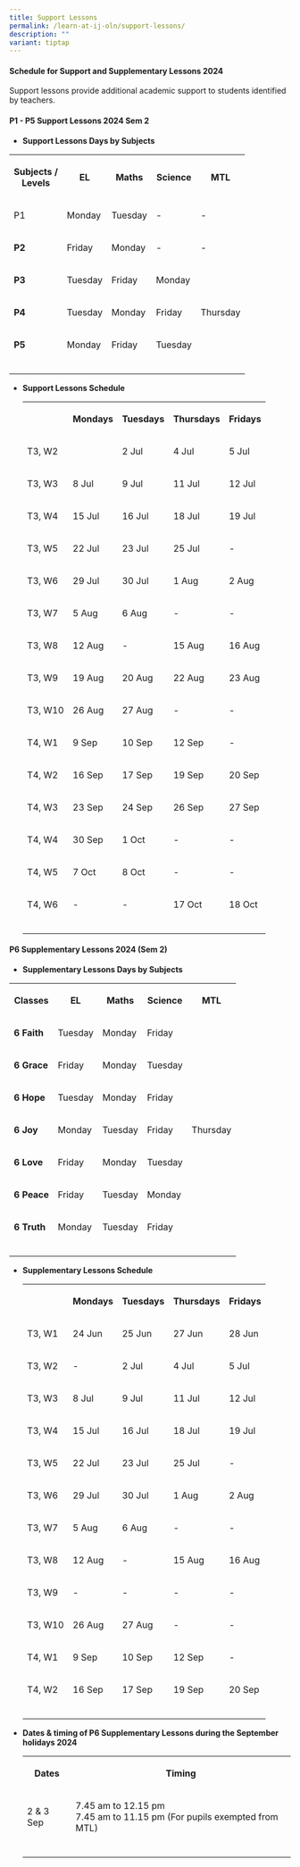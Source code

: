 ```yaml
---
title: Support Lessons
permalink: /learn-at-ij-oln/support-lessons/
description: ""
variant: tiptap
---
```

<h4><strong>Schedule for Support and Supplementary Lessons 2024</strong></h4>
<p>Support lessons provide additional academic support to students identified
by teachers.</p>
<h4><strong>P1 - P5 Support Lessons 2024 Sem 2</strong></h4>
<ul data-tight="true" class="tight">
<li>
<p><strong>Support Lessons Days by Subjects</strong>
</p>
</li>
</ul>
<table style="minWidth: 125px">
<colgroup>
<col>
<col>
<col>
<col>
<col>
</colgroup>
<tbody>
<tr>
<th rowspan="1" colspan="1">
<p>Subjects /
<br>Levels</p>
</th>
<th rowspan="1" colspan="1">
<p>EL</p>
</th>
<th rowspan="1" colspan="1">
<p>Maths</p>
</th>
<th rowspan="1" colspan="1">
<p>Science</p>
</th>
<th rowspan="1" colspan="1">
<p>MTL</p>
</th>
</tr>
<tr>
<td rowspan="1" colspan="1">
<p>P1</p>
</td>
<td rowspan="1" colspan="1">
<p>Monday</p>
</td>
<td rowspan="1" colspan="1">
<p>Tuesday</p>
</td>
<td rowspan="1" colspan="1">
<p>-</p>
</td>
<td rowspan="1" colspan="1">
<p>-</p>
</td>
</tr>
<tr>
<td rowspan="1" colspan="1">
<p><strong>P2</strong>
</p>
</td>
<td rowspan="1" colspan="1">
<p>Friday</p>
</td>
<td rowspan="1" colspan="1">
<p>Monday</p>
</td>
<td rowspan="1" colspan="1">
<p>-</p>
</td>
<td rowspan="1" colspan="1">
<p>-</p>
</td>
</tr>
<tr>
<td rowspan="1" colspan="1">
<p><strong>P3</strong>
</p>
</td>
<td rowspan="1" colspan="1">
<p>Tuesday</p>
</td>
<td rowspan="1" colspan="1">
<p>Friday</p>
</td>
<td rowspan="1" colspan="1">
<p>Monday</p>
</td>
<td rowspan="3" colspan="1">
<p>Thursday</p>
</td>
</tr>
<tr>
<td rowspan="1" colspan="1">
<p><strong>P4</strong>
</p>
</td>
<td rowspan="1" colspan="1">
<p>Tuesday</p>
</td>
<td rowspan="1" colspan="1">
<p>Monday</p>
</td>
<td rowspan="1" colspan="1">
<p>Friday</p>
</td>
</tr>
<tr>
<td rowspan="1" colspan="1">
<p><strong>P5</strong>
</p>
</td>
<td rowspan="1" colspan="1">
<p>Monday</p>
</td>
<td rowspan="1" colspan="1">
<p>Friday</p>
</td>
<td rowspan="1" colspan="1">
<p>Tuesday</p>
</td>
</tr>
<tr>
<td rowspan="1" colspan="1">
<p></p>
</td>
<td rowspan="1" colspan="1">
<p></p>
</td>
<td rowspan="1" colspan="1">
<p></p>
</td>
<td rowspan="1" colspan="1">
<p></p>
</td>
<td rowspan="1" colspan="1">
<p></p>
</td>
</tr>
</tbody>
</table>
<p></p>
<ul data-tight="true" class="tight">
<li>
<p><strong>Support Lessons Schedule</strong>
</p>
<table style="minWidth: 125px">
<colgroup>
<col>
<col>
<col>
<col>
<col>
</colgroup>
<tbody>
<tr>
<th rowspan="1" colspan="1">
<p></p>
</th>
<th rowspan="1" colspan="1">
<p>Mondays</p>
</th>
<th rowspan="1" colspan="1">
<p>Tuesdays</p>
</th>
<th rowspan="1" colspan="1">
<p>Thursdays</p>
</th>
<th rowspan="1" colspan="1">
<p>Fridays</p>
</th>
</tr>
<tr>
<td rowspan="1" colspan="1">
<p>T3, W2</p>
</td>
<td rowspan="1" colspan="1">
<p></p>
</td>
<td rowspan="1" colspan="1">
<p>2 Jul</p>
</td>
<td rowspan="1" colspan="1">
<p>4 Jul</p>
</td>
<td rowspan="1" colspan="1">
<p>5 Jul</p>
</td>
</tr>
<tr>
<td rowspan="1" colspan="1">
<p>T3, W3</p>
</td>
<td rowspan="1" colspan="1">
<p>8 Jul</p>
</td>
<td rowspan="1" colspan="1">
<p>9 Jul</p>
</td>
<td rowspan="1" colspan="1">
<p>11 Jul</p>
</td>
<td rowspan="1" colspan="1">
<p>12 Jul</p>
</td>
</tr>
<tr>
<td rowspan="1" colspan="1">
<p>T3, W4</p>
</td>
<td rowspan="1" colspan="1">
<p>15 Jul</p>
</td>
<td rowspan="1" colspan="1">
<p>16 Jul</p>
</td>
<td rowspan="1" colspan="1">
<p>18 Jul</p>
</td>
<td rowspan="1" colspan="1">
<p>19 Jul</p>
</td>
</tr>
<tr>
<td rowspan="1" colspan="1">
<p>T3, W5</p>
</td>
<td rowspan="1" colspan="1">
<p>22 Jul</p>
</td>
<td rowspan="1" colspan="1">
<p>23 Jul</p>
</td>
<td rowspan="1" colspan="1">
<p>25 Jul</p>
</td>
<td rowspan="1" colspan="1">
<p>-</p>
</td>
</tr>
<tr>
<td rowspan="1" colspan="1">
<p>T3, W6</p>
</td>
<td rowspan="1" colspan="1">
<p>29 Jul</p>
</td>
<td rowspan="1" colspan="1">
<p>30 Jul</p>
</td>
<td rowspan="1" colspan="1">
<p>1 Aug</p>
</td>
<td rowspan="1" colspan="1">
<p>2 Aug</p>
</td>
</tr>
<tr>
<td rowspan="1" colspan="1">
<p>T3, W7</p>
</td>
<td rowspan="1" colspan="1">
<p>5 Aug</p>
</td>
<td rowspan="1" colspan="1">
<p>6 Aug</p>
</td>
<td rowspan="1" colspan="1">
<p>-</p>
</td>
<td rowspan="1" colspan="1">
<p>-</p>
</td>
</tr>
<tr>
<td rowspan="1" colspan="1">
<p>T3, W8</p>
</td>
<td rowspan="1" colspan="1">
<p>12 Aug</p>
</td>
<td rowspan="1" colspan="1">
<p>-</p>
</td>
<td rowspan="1" colspan="1">
<p>15 Aug</p>
</td>
<td rowspan="1" colspan="1">
<p>16 Aug</p>
</td>
</tr>
<tr>
<td rowspan="1" colspan="1">
<p>T3, W9</p>
</td>
<td rowspan="1" colspan="1">
<p>19 Aug</p>
</td>
<td rowspan="1" colspan="1">
<p>20 Aug</p>
</td>
<td rowspan="1" colspan="1">
<p>22 Aug</p>
</td>
<td rowspan="1" colspan="1">
<p>23 Aug</p>
</td>
</tr>
<tr>
<td rowspan="1" colspan="1">
<p>T3, W10</p>
</td>
<td rowspan="1" colspan="1">
<p>26 Aug</p>
</td>
<td rowspan="1" colspan="1">
<p>27 Aug</p>
</td>
<td rowspan="1" colspan="1">
<p>-</p>
</td>
<td rowspan="1" colspan="1">
<p>-</p>
</td>
</tr>
<tr>
<td rowspan="1" colspan="1">
<p>T4, W1</p>
</td>
<td rowspan="1" colspan="1">
<p>9 Sep</p>
</td>
<td rowspan="1" colspan="1">
<p>10 Sep</p>
</td>
<td rowspan="1" colspan="1">
<p>12 Sep</p>
</td>
<td rowspan="1" colspan="1">
<p>-</p>
</td>
</tr>
<tr>
<td rowspan="1" colspan="1">
<p>T4, W2</p>
</td>
<td rowspan="1" colspan="1">
<p>16 Sep</p>
</td>
<td rowspan="1" colspan="1">
<p>17 Sep</p>
</td>
<td rowspan="1" colspan="1">
<p>19 Sep</p>
</td>
<td rowspan="1" colspan="1">
<p>20 Sep</p>
</td>
</tr>
<tr>
<td rowspan="1" colspan="1">
<p>T4, W3</p>
</td>
<td rowspan="1" colspan="1">
<p>23 Sep</p>
</td>
<td rowspan="1" colspan="1">
<p>24 Sep</p>
</td>
<td rowspan="1" colspan="1">
<p>26 Sep</p>
</td>
<td rowspan="1" colspan="1">
<p>27 Sep</p>
</td>
</tr>
<tr>
<td rowspan="1" colspan="1">
<p>T4, W4</p>
</td>
<td rowspan="1" colspan="1">
<p>30 Sep</p>
</td>
<td rowspan="1" colspan="1">
<p>1 Oct</p>
</td>
<td rowspan="1" colspan="1">
<p>-</p>
</td>
<td rowspan="1" colspan="1">
<p>-</p>
</td>
</tr>
<tr>
<td rowspan="1" colspan="1">
<p>T4, W5</p>
</td>
<td rowspan="1" colspan="1">
<p>7 Oct</p>
</td>
<td rowspan="1" colspan="1">
<p>8 Oct</p>
</td>
<td rowspan="1" colspan="1">
<p>-</p>
</td>
<td rowspan="1" colspan="1">
<p>-</p>
</td>
</tr>
<tr>
<td rowspan="1" colspan="1">
<p>T4, W6</p>
</td>
<td rowspan="1" colspan="1">
<p>-</p>
</td>
<td rowspan="1" colspan="1">
<p>-</p>
</td>
<td rowspan="1" colspan="1">
<p>17 Oct</p>
</td>
<td rowspan="1" colspan="1">
<p>18 Oct</p>
</td>
</tr>
<tr>
<td rowspan="1" colspan="1">
<p></p>
</td>
<td rowspan="1" colspan="1">
<p></p>
</td>
<td rowspan="1" colspan="1">
<p></p>
</td>
<td rowspan="1" colspan="1">
<p></p>
</td>
<td rowspan="1" colspan="1">
<p></p>
</td>
</tr>
</tbody>
</table>
</li>
</ul>
<h4><strong>P6 Supplementary Lessons 2024 (Sem 2)</strong></h4>
<ul data-tight="true" class="tight">
<li>
<p><strong>Supplementary Lessons Days by Subjects</strong>
</p>
</li>
</ul>
<table style="minWidth: 125px">
<colgroup>
<col>
<col>
<col>
<col>
<col>
</colgroup>
<tbody>
<tr>
<th rowspan="1" colspan="1">
<p>Classes</p>
</th>
<th rowspan="1" colspan="1">
<p>EL</p>
</th>
<th rowspan="1" colspan="1">
<p>Maths</p>
</th>
<th rowspan="1" colspan="1">
<p>Science</p>
</th>
<th rowspan="1" colspan="1">
<p>MTL</p>
</th>
</tr>
<tr>
<td rowspan="1" colspan="1">
<p><strong>6 Faith</strong>
</p>
</td>
<td rowspan="1" colspan="1">
<p>Tuesday</p>
</td>
<td rowspan="1" colspan="1">
<p>Monday</p>
</td>
<td rowspan="1" colspan="1">
<p>Friday</p>
</td>
<td rowspan="7" colspan="1">
<p>Thursday</p>
</td>
</tr>
<tr>
<td rowspan="1" colspan="1">
<p><strong>6 Grace</strong>
</p>
</td>
<td rowspan="1" colspan="1">
<p>Friday</p>
</td>
<td rowspan="1" colspan="1">
<p>Monday</p>
</td>
<td rowspan="1" colspan="1">
<p>Tuesday</p>
</td>
</tr>
<tr>
<td rowspan="1" colspan="1">
<p><strong>6 Hope</strong>
</p>
</td>
<td rowspan="1" colspan="1">
<p>Tuesday</p>
</td>
<td rowspan="1" colspan="1">
<p>Monday</p>
</td>
<td rowspan="1" colspan="1">
<p>Friday</p>
</td>
</tr>
<tr>
<td rowspan="1" colspan="1">
<p><strong>6 Joy</strong>
</p>
</td>
<td rowspan="1" colspan="1">
<p>Monday</p>
</td>
<td rowspan="1" colspan="1">
<p>Tuesday</p>
</td>
<td rowspan="1" colspan="1">
<p>Friday</p>
</td>
</tr>
<tr>
<td rowspan="1" colspan="1">
<p><strong>6 Love</strong>
</p>
</td>
<td rowspan="1" colspan="1">
<p>Friday</p>
</td>
<td rowspan="1" colspan="1">
<p>Monday</p>
</td>
<td rowspan="1" colspan="1">
<p>Tuesday</p>
</td>
</tr>
<tr>
<td rowspan="1" colspan="1">
<p><strong>6 Peace</strong>
</p>
</td>
<td rowspan="1" colspan="1">
<p>Friday</p>
</td>
<td rowspan="1" colspan="1">
<p>Tuesday</p>
</td>
<td rowspan="1" colspan="1">
<p>Monday</p>
</td>
</tr>
<tr>
<td rowspan="1" colspan="1">
<p><strong>6 Truth</strong>
</p>
</td>
<td rowspan="1" colspan="1">
<p>Monday</p>
</td>
<td rowspan="1" colspan="1">
<p>Tuesday</p>
</td>
<td rowspan="1" colspan="1">
<p>Friday</p>
</td>
</tr>
<tr>
<td rowspan="1" colspan="1">
<p></p>
</td>
<td rowspan="1" colspan="1">
<p></p>
</td>
<td rowspan="1" colspan="1">
<p></p>
</td>
<td rowspan="1" colspan="1">
<p></p>
</td>
<td rowspan="1" colspan="1">
<p></p>
</td>
</tr>
</tbody>
</table>
<p></p>
<ul data-tight="true" class="tight">
<li>
<p><strong>Supplementary Lessons Schedule</strong>
</p>
<p></p>
<table style="minWidth: 125px">
<colgroup>
<col>
<col>
<col>
<col>
<col>
</colgroup>
<tbody>
<tr>
<th rowspan="1" colspan="1">
<p></p>
</th>
<th rowspan="1" colspan="1">
<p>Mondays</p>
</th>
<th rowspan="1" colspan="1">
<p>Tuesdays</p>
</th>
<th rowspan="1" colspan="1">
<p>Thursdays</p>
</th>
<th rowspan="1" colspan="1">
<p>Fridays</p>
</th>
</tr>
<tr>
<td rowspan="1" colspan="1">
<p>T3, W1</p>
</td>
<td rowspan="1" colspan="1">
<p>24 Jun</p>
</td>
<td rowspan="1" colspan="1">
<p>25 Jun</p>
</td>
<td rowspan="1" colspan="1">
<p>27 Jun</p>
</td>
<td rowspan="1" colspan="1">
<p>28 Jun</p>
</td>
</tr>
<tr>
<td rowspan="1" colspan="1">
<p>T3, W2</p>
</td>
<td rowspan="1" colspan="1">
<p>-</p>
</td>
<td rowspan="1" colspan="1">
<p>2 Jul</p>
</td>
<td rowspan="1" colspan="1">
<p>4 Jul</p>
</td>
<td rowspan="1" colspan="1">
<p>5 Jul</p>
</td>
</tr>
<tr>
<td rowspan="1" colspan="1">
<p>T3, W3</p>
</td>
<td rowspan="1" colspan="1">
<p>8 Jul</p>
</td>
<td rowspan="1" colspan="1">
<p>9 Jul</p>
</td>
<td rowspan="1" colspan="1">
<p>11 Jul</p>
</td>
<td rowspan="1" colspan="1">
<p>12 Jul</p>
</td>
</tr>
<tr>
<td rowspan="1" colspan="1">
<p>T3, W4</p>
</td>
<td rowspan="1" colspan="1">
<p>15 Jul</p>
</td>
<td rowspan="1" colspan="1">
<p>16 Jul</p>
</td>
<td rowspan="1" colspan="1">
<p>18 Jul</p>
</td>
<td rowspan="1" colspan="1">
<p>19 Jul</p>
</td>
</tr>
<tr>
<td rowspan="1" colspan="1">
<p>T3, W5</p>
</td>
<td rowspan="1" colspan="1">
<p>22 Jul</p>
</td>
<td rowspan="1" colspan="1">
<p>23 Jul</p>
</td>
<td rowspan="1" colspan="1">
<p>25 Jul</p>
</td>
<td rowspan="1" colspan="1">
<p>-</p>
</td>
</tr>
<tr>
<td rowspan="1" colspan="1">
<p>T3, W6</p>
</td>
<td rowspan="1" colspan="1">
<p>29 Jul</p>
</td>
<td rowspan="1" colspan="1">
<p>30 Jul</p>
</td>
<td rowspan="1" colspan="1">
<p>1 Aug</p>
</td>
<td rowspan="1" colspan="1">
<p>2 Aug</p>
</td>
</tr>
<tr>
<td rowspan="1" colspan="1">
<p>T3, W7</p>
</td>
<td rowspan="1" colspan="1">
<p>5 Aug</p>
</td>
<td rowspan="1" colspan="1">
<p>6 Aug</p>
</td>
<td rowspan="1" colspan="1">
<p>-</p>
</td>
<td rowspan="1" colspan="1">
<p>-</p>
</td>
</tr>
<tr>
<td rowspan="1" colspan="1">
<p>T3, W8</p>
</td>
<td rowspan="1" colspan="1">
<p>12 Aug</p>
</td>
<td rowspan="1" colspan="1">
<p>-</p>
</td>
<td rowspan="1" colspan="1">
<p>15 Aug</p>
</td>
<td rowspan="1" colspan="1">
<p>16 Aug</p>
</td>
</tr>
<tr>
<td rowspan="1" colspan="1">
<p>T3, W9</p>
</td>
<td rowspan="1" colspan="1">
<p>-</p>
</td>
<td rowspan="1" colspan="1">
<p>-</p>
</td>
<td rowspan="1" colspan="1">
<p>-</p>
</td>
<td rowspan="1" colspan="1">
<p>-</p>
</td>
</tr>
<tr>
<td rowspan="1" colspan="1">
<p>T3, W10</p>
</td>
<td rowspan="1" colspan="1">
<p>26 Aug</p>
</td>
<td rowspan="1" colspan="1">
<p>27 Aug</p>
</td>
<td rowspan="1" colspan="1">
<p>-</p>
</td>
<td rowspan="1" colspan="1">
<p>-</p>
</td>
</tr>
<tr>
<td rowspan="1" colspan="1">
<p>T4, W1</p>
</td>
<td rowspan="1" colspan="1">
<p>9 Sep</p>
</td>
<td rowspan="1" colspan="1">
<p>10 Sep</p>
</td>
<td rowspan="1" colspan="1">
<p>12 Sep</p>
</td>
<td rowspan="1" colspan="1">
<p>-</p>
</td>
</tr>
<tr>
<td rowspan="1" colspan="1">
<p>T4, W2</p>
</td>
<td rowspan="1" colspan="1">
<p>16 Sep</p>
</td>
<td rowspan="1" colspan="1">
<p>17 Sep</p>
</td>
<td rowspan="1" colspan="1">
<p>19 Sep</p>
</td>
<td rowspan="1" colspan="1">
<p>20 Sep</p>
</td>
</tr>
<tr>
<td rowspan="1" colspan="1">
<p></p>
</td>
<td rowspan="1" colspan="1">
<p></p>
</td>
<td rowspan="1" colspan="1">
<p></p>
</td>
<td rowspan="1" colspan="1">
<p></p>
</td>
<td rowspan="1" colspan="1">
<p></p>
</td>
</tr>
</tbody>
</table>
</li>
</ul>
<ul data-tight="true" class="tight">
<li>
<p><strong>Dates &amp; timing of P6 Supplementary Lessons during the September holidays 2024</strong>
</p>
<table style="minWidth: 75px">
<colgroup>
<col>
<col>
<col>
</colgroup>
<tbody>
<tr>
<th rowspan="1" colspan="1">
<p>Dates</p>
</th>
<th rowspan="1" colspan="2">
<p>Timing</p>
</th>
</tr>
<tr>
<td rowspan="1" colspan="1">
<p>2 &amp; 3 Sep</p>
</td>
<td rowspan="1" colspan="2">
<p>7.45 am to 12.15 pm
<br>7.45 am to 11.15 pm (For pupils exempted from MTL)</p>
</td>
</tr>
<tr>
<td rowspan="1" colspan="1">
<p></p>
</td>
<td rowspan="1" colspan="1">
<p></p>
</td>
<td rowspan="1" colspan="1">
<p></p>
</td>
</tr>
</tbody>
</table>
</li>
</ul>
<p></p>